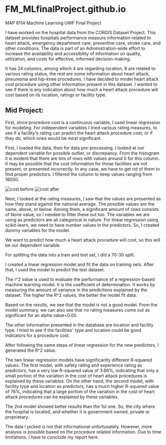 # FM_MLfinalProject.github.io
MAP 6114 Machine Learning UWF Final Project

I have worked on the hospital data from the CORGIS Dataset Project. This dataset provides hospitals performance measure information related to heart attack, emergency department care, preventive care, stroke care, and other conditions. The data is part of an Administration-wide effort to increase the availability and accessibility of information on quality, utilization, and costs for effective, informed decision-making.
 
It has 24 columns, among which 4 are regarding location, 8 are related to various rating status, the rest are some information about heart attack, pneumonia and hip-knee procedures.
I have decided to model heart attack cost procedure using other information present in this dataset. I wanted to see if there is any indication about how much a heart attack procedure will cost based on its location,  ratings or facility type.
 
## Mid Project: 
First, since procedure cost is a continuous variable, I used linear regression for modeling. For independent variables I tried various rating measures, to see if a facility's rating can predict the heart attack procedure cost, or if they do, which ones would be most significant.
 
First, I loaded the data, then for data pre-processing, I looked at our dependent variable for possible outlier, or discrepancy. From the histogram it is evident that there are lots of rows with values around 0 for this column. It may be possible that the cost information for those facilities are not present, or presented incorrectly. In any case, we have to get rid of them to find proper predictors.
I filtered the column to keep values ranging from 18000.

![cost before](https://github.com/[FarihaUpoma]/[FM_MLProject]/blob/[main]/cost_a.png?raw=true)
![cost after](https://github.com/[FarihaUpoma]/[FM_MLProject]/blob/[main]/cost_b.png?raw=true)


Next, I looked at the rating measures, I saw that the values are presented as how they stand against the national average. The possible values are the same, above, or below. Among them, a significant amount of rows consists of None value, so I needed to filter these out too.
The variables we are using as predictors are all categorical in nature. For linear regression using scikit-learn, we need to have number values in the predictors. So, I created dummy variables for the model.
 
We want to predict how much a heart attack procedure will cost, so this will be our dependent variable.
 
For splitting the data into a train and test set, I did a 70-30 split.
 
I created a linear regression model and fit the data on training sets. After that, I used the model to predict the test dataset.
 
The r^2 value is used to evaluate the performance of a regression-based machine learning model. It is the coefficient of determination. It works by measuring the amount of variance in the predictions explained by the dataset. The higher the R^2 values, the better the model fit data.



Based on the results, we see that the model is not a good model. From the model summary, we can also see that no rating measures come out as significant for an alpha value=0.05.
 
The other information presented in the database are location and facility type. I tried to see if the facilities' type and location could be good indicators for a procedure cost.
 
After following the same steps of linear regression for the new predictors, I generated the R^2 value.
 
The two linear regression models have significantly different R-squared values. The first model, with safety rating and experience rating as predictors, has a very low R-squared value of 3.66%, indicating that only a small portion of the variation in the cost of heart attack procedures is explained by these variables. On the other hand, the second model, with facility type and location as predictors, has a much higher R-squared value of 76%, indicating that a large portion of the variation in the cost of heart attack procedures can be explained by these variables.
 
The 2nd model showed better results than the 1st one. So, the city where the hospital is located, and whether it is government owned, private or proprietary.
 
The data I picked is not that informational unfortunately. However, more analysis is possible based on the procedure related information. Due to time limitations, I have to conclude my report here.

